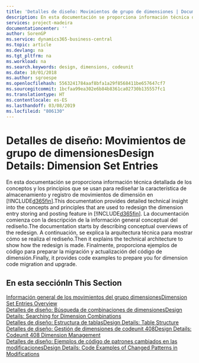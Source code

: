 ```yaml
---
title: 'Detalles de diseño: Movimientos de grupo de dimensiones | Documentos de Microsoft'
description: En esta documentación se proporciona información técnica detallada de los conceptos y los principios que se usan para rediseñar la característica de almacenamiento y registro de movimientos de dimensión.
services: project-madeira
documentationcenter: ''
author: SorenGP
ms.service: dynamics365-business-central
ms.topic: article
ms.devlang: na
ms.tgt_pltfrm: na
ms.workload: na
ms.search.keywords: design, dimensions, codeunit
ms.date: 10/01/2018
ms.author: sgroespe
ms.openlocfilehash: 5563241784aaf8bfa1a29f8568411be657647cf7
ms.sourcegitcommit: 1bcfaa99ea302e6b84b8361ca02730b135557fc1
ms.translationtype: HT
ms.contentlocale: es-ES
ms.lasthandoff: 03/08/2019
ms.locfileid: "806130"
---
```

# <a name="design-details-dimension-set-entries"></a><span data-ttu-id="0e564-103">Detalles de diseño: Movimientos de grupo de dimensiones</span><span class="sxs-lookup"><span data-stu-id="0e564-103">Design Details: Dimension Set Entries</span></span>
<span data-ttu-id="0e564-104">En esta documentación se proporciona información técnica detallada de los conceptos y los principios que se usan para rediseñar la característica de almacenamiento y registro de movimientos de dimensión en [!INCLUDE[d365fin](includes/d365fin_md.md)].</span><span class="sxs-lookup"><span data-stu-id="0e564-104">This documentation provides detailed technical insight into the concepts and principles that are used to redesign the dimension entry storing and posting feature in [!INCLUDE[d365fin](includes/d365fin_md.md)].</span></span> <span data-ttu-id="0e564-105">La documentación comienza con la descripción de la información general conceptual del rediseño.</span><span class="sxs-lookup"><span data-stu-id="0e564-105">The documentation starts by describing conceptual overviews of the redesign.</span></span> <span data-ttu-id="0e564-106">A continuación, se explica la arquitectura técnica para mostrar cómo se realiza el rediseño.</span><span class="sxs-lookup"><span data-stu-id="0e564-106">Then it explains the technical architecture to show how the redesign is made.</span></span> <span data-ttu-id="0e564-107">Finalmente, proporciona ejemplos de código para preparar la migración y actualización del código de dimensión.</span><span class="sxs-lookup"><span data-stu-id="0e564-107">Finally, it provides code examples to prepare you for dimension code migration and upgrade.</span></span>  

## <a name="in-this-section"></a><span data-ttu-id="0e564-108">En esta sección</span><span class="sxs-lookup"><span data-stu-id="0e564-108">In This Section</span></span>  
[<span data-ttu-id="0e564-109">Información general de los movimientos del grupo dimensiones</span><span class="sxs-lookup"><span data-stu-id="0e564-109">Dimension Set Entries Overview</span></span>](design-details-dimension-set-entries-overview.md)  
[<span data-ttu-id="0e564-110">Detalles de diseño: Búsqueda de combinaciones de dimensiones</span><span class="sxs-lookup"><span data-stu-id="0e564-110">Design Details: Searching for Dimension Combinations</span></span>](design-details-searching-for-dimension-combinations.md)  
[<span data-ttu-id="0e564-111">Detalles de diseño: Estructura de tablas</span><span class="sxs-lookup"><span data-stu-id="0e564-111">Design Details: Table Structure</span></span>](design-details-table-structure.md)  
[<span data-ttu-id="0e564-112">Detalles de diseño: Gestión de dimensiones de codeunit 408</span><span class="sxs-lookup"><span data-stu-id="0e564-112">Design Details: Codeunit 408 Dimension Management</span></span>](design-details-codeunit-408-dimension-management.md)  
[<span data-ttu-id="0e564-113">Detalles de diseño: Ejemplos de código de patrones cambiados en las modificaciones</span><span class="sxs-lookup"><span data-stu-id="0e564-113">Design Details: Code Examples of Changed Patterns in Modifications</span></span>](design-details-code-examples-of-changed-patterns-in-modifications.md)
